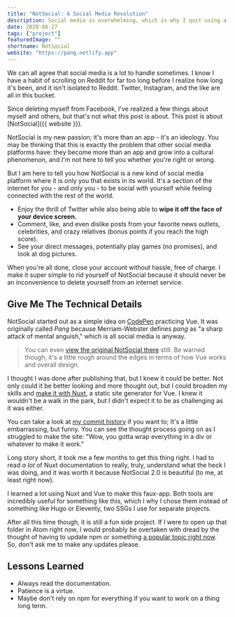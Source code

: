 ```yaml
---
title: "NotSocial: A Social Media Revolution"
description: Social media is overwhelming, which is why I quit using a lot of it, but that didn't stop me from creating my own app where I can enjoy it all alone.
date: 2020-08-27
tags: ["project"]
featuredImage: ""
shortname: NotSocial
website: "https://pang.netlify.app"
---
```


We can all agree that social media is a lot to handle sometimes. I know I have a habit of scrolling on Reddit for far too long before I realize how long it's been, and it isn't isolated to Reddit. Twitter, Instagram, and the like are all in this bucket.

Since deleting myself from Facebook, I've realized a few things about myself and others, but that's not what this post is about. This post is about [NotSocial]({{ website }}).

NotSocial is my new passion; it's more than an app - it's an ideology. You may be thinking that this is exactly the problem that other social media platforms have: they become more than an app and grow into a cultural phenomenon, and I'm not here to tell you whether you're right or wrong.

But I am here to tell you how NotSocial is a new kind of social media platform where it is only you that exists in its world. It's a section of the internet for you - and only you - to be social with yourself while feeling connected with the rest of the world.

-   Enjoy the thrill of Twitter while also being able to **wipe it off the face of your device screen.**
-   Comment, like, and even dislike posts from your favorite news outlets, celebrities, and crazy relatives (bonus points if you reach the high score).
-   See your direct messages, potentially play games (no promises), and look at dog pictures.

When you're all done, close your account without hassle, free of charge. I make it super simple to rid yourself of NotSocial because it should never be an inconvenience to delete yourself from an internet service.

## Give Me The Technical Details

NotSocial started out as a simple idea on [CodePen](https://codepen.io) practicing Vue. It was originally called _Pang_ because Merriam-Webster defines _pang_ as "a sharp attack of mental anguish," which is all social media is anyway.

> You can even [view the original NotSocial there](https://codepen.io/troyvassalotti/full/RwWLyBV) still. Be warned though, it's a little rough around the edges in terms of how Vue works and overall design.

I thought I was done after publishing that, but I knew it could be better. Not only could it be better looking and more thought out, but I could broaden my skills and [make it with Nuxt](https://nuxtjs.org/), a static site generator for Vue. I knew it wouldn't be a walk in the park, but I didn't expect it to be as challenging as it was either.

You can take a look at [my commit history](https://github.com/troyvassalotti/pang/commits/master) if you want to; It's a little embarrassing, but funny. You can see the thought process going on as I struggled to make the site: "Wow, you gotta wrap everything in a div or whatever to make it work."

Long story short, it took me a few months to get this thing right. I had to read _a lot_ of Nuxt documentation to really, truly, understand what the heck I was doing, and it was worth it because NotSocial 2.0 is beautiful (to me, at least right now).

I learned a lot using Nuxt and Vue to make this faux-app. Both tools are incredibly useful for something like this, which I why I chose them instead of something like Hugo or Eleventy, two SSGs I use for separate projects.

After all this time though, it is still a fun side project. If I were to open up that folder in Atom right now, I would probably be overtaken with dread by the thought of having to update npm or something [a popular topic right now](https://css-tricks.com/npm-ruin-dev/). So, don't ask me to make any updates please.

## Lessons Learned

-   Always read the documentation.
-   Patience is a virtue.
-   Maybe don't rely on npm for everything if you want to work on a thing long term.
